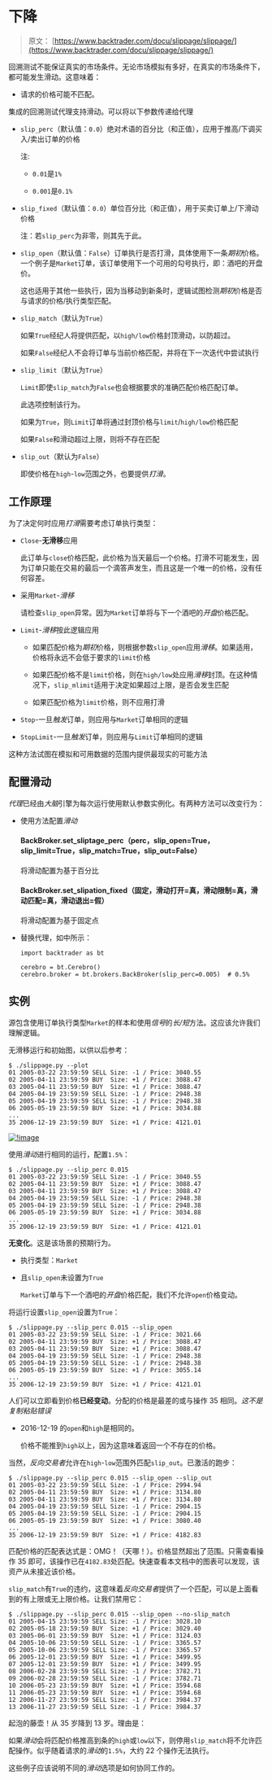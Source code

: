 # 下降

> 原文： [https://www.backtrader.com/docu/slippage/slippage/](https://www.backtrader.com/docu/slippage/slippage/)

回溯测试不能保证真实的市场条件。无论市场模拟有多好，在真实的市场条件下，都可能发生滑动。这意味着：

*   请求的价格可能不匹配。

集成的回溯测试代理支持滑动。可以将以下参数传递给代理

*   `slip_perc`（默认值：`0.0`）绝对术语的百分比（和正值），应用于推高/下调买入/卖出订单的价格

    注:

    *   `0.01`是`1%`

    *   `0.001`是`0.1%`

*   `slip_fixed`（默认值：`0.0`）单位百分比（和正值），用于买卖订单上/下滑动价格

    注：若`slip_perc`为非零，则其先于此。

*   `slip_open`（默认值：`False`）订单执行是否打滑，具体使用下一条*期初*价格。一个例子是`Market`订单，该订单使用下一个可用的勾号执行，即：酒吧的开盘价。

    这也适用于其他一些执行，因为当移动到新条时，逻辑试图检测*期初*价格是否与请求的价格/执行类型匹配。

*   `slip_match`（默认为`True`）

    如果`True`经纪人将提供匹配，以`high/low`价格封顶滑动，以防超过。

    如果`False`经纪人不会将订单与当前价格匹配，并将在下一次迭代中尝试执行

*   `slip_limit`（默认为`True`）

    `Limit`即使`slip_match`为`False`也会根据要求的准确匹配价格匹配订单。

    此选项控制该行为。

    如果为`True`，则`Limit`订单将通过封顶价格与`limit`/`high/low`价格匹配

    如果`False`和滑动超过上限，则将不存在匹配

*   `slip_out`（默认为`False`）

    即使价格在`high`-`low`范围之外，也要提供*打滑*。

## 工作原理

为了决定何时应用*打滑*需要考虑订单执行类型：

*   `Close`-**无滑移**应用

    此订单与`close`价格匹配，此价格为当天最后一个价格。打滑不可能发生，因为订单只能在交易的最后一个滴答声发生，而且这是一个唯一的价格，没有任何容差。

*   采用`Market`-*滑移*

    请检查`slip_open`异常。因为`Market`订单将与下一个酒吧的*开盘*价格匹配。

*   `Limit`-*滑移*按此逻辑应用

    *   如果匹配价格为*期初*价格，则根据参数`slip_open`应用*滑移*。如果适用，价格将永远不会低于要求的`limit`价格

    *   如果匹配价格不是`limit`价格，则在`high/low`处应用*滑移*封顶。在这种情况下，`slip_mlimit`适用于决定如果超过上限，是否会发生匹配

    *   如果匹配价格为`limit`价格，则不应用打滑

*   `Stop`-一旦*触发*订单，则应用与`Market`订单相同的逻辑

*   `StopLimit`-一旦*触发*订单，则应用与`Limit`订单相同的逻辑

这种方法试图在模拟和可用数据的范围内提供最现实的可能方法

## 配置滑动

*代理*已经由*大脑*引擎为每次运行使用默认参数实例化。有两种方法可以改变行为：

*   使用方法配置*滑动*

    #### BackBroker.set_sliptage_perc（perc，slip_open=True，slip_limit=True，slip_match=True，slip_out=False）

    将滑动配置为基于百分比

    #### BackBroker.set_slipation_fixed（固定，滑动打开=真，滑动限制=真，滑动匹配=真，滑动退出=假）

    将滑动配置为基于固定点

*   替换代理，如中所示：

    ```
    import backtrader as bt

    cerebro = bt.Cerebro()
    cerebro.broker = bt.brokers.BackBroker(slip_perc=0.005)  # 0.5% 
    ```

## 实例

源包含使用订单执行类型`Market`的样本和使用*信号*的*长/短*方法。这应该允许我们理解逻辑。

无滑移运行和初始图，以供以后参考：

```
$ ./slippage.py --plot
01 2005-03-22 23:59:59 SELL Size: -1 / Price: 3040.55
02 2005-04-11 23:59:59 BUY  Size: +1 / Price: 3088.47
03 2005-04-11 23:59:59 BUY  Size: +1 / Price: 3088.47
04 2005-04-19 23:59:59 SELL Size: -1 / Price: 2948.38
05 2005-04-19 23:59:59 SELL Size: -1 / Price: 2948.38
06 2005-05-19 23:59:59 BUY  Size: +1 / Price: 3034.88
...
35 2006-12-19 23:59:59 BUY  Size: +1 / Price: 4121.01 
```

[![!image](../Images/308d5e797cb3b9b08716db17ff65f3ab.png)](../no-slippage.png)

使用*滑动*进行相同的运行，配置`1.5%`：

```
$ ./slippage.py --slip_perc 0.015
01 2005-03-22 23:59:59 SELL Size: -1 / Price: 3040.55
02 2005-04-11 23:59:59 BUY  Size: +1 / Price: 3088.47
03 2005-04-11 23:59:59 BUY  Size: +1 / Price: 3088.47
04 2005-04-19 23:59:59 SELL Size: -1 / Price: 2948.38
05 2005-04-19 23:59:59 SELL Size: -1 / Price: 2948.38
06 2005-05-19 23:59:59 BUY  Size: +1 / Price: 3034.88
...
35 2006-12-19 23:59:59 BUY  Size: +1 / Price: 4121.01 
```

**无变化**。这是该场景的预期行为。

*   执行类型：`Market`

*   且`slip_open`未设置为`True`

    `Market`订单与下一个酒吧的*开盘*价格匹配，我们不允许`open`价格变动。

将运行设置`slip_open`设置为`True`：

```
$ ./slippage.py --slip_perc 0.015 --slip_open
01 2005-03-22 23:59:59 SELL Size: -1 / Price: 3021.66
02 2005-04-11 23:59:59 BUY  Size: +1 / Price: 3088.47
03 2005-04-11 23:59:59 BUY  Size: +1 / Price: 3088.47
04 2005-04-19 23:59:59 SELL Size: -1 / Price: 2948.38
05 2005-04-19 23:59:59 SELL Size: -1 / Price: 2948.38
06 2005-05-19 23:59:59 BUY  Size: +1 / Price: 3055.14
...
35 2006-12-19 23:59:59 BUY  Size: +1 / Price: 4121.01 
```

人们可以立即看到价格**已经变动**。分配的价格是最差的或与操作 35 相同。*这不是复制粘贴错误*

*   2016-12-19 的`open`和`high`是相同的。

    价格不能推到`high`以上，因为这意味着返回一个不存在的价格。

当然，*反向交易者*允许在`high`-`low`范围外匹配`slip_out`。已激活的跑步：

```
$ ./slippage.py --slip_perc 0.015 --slip_open --slip_out
01 2005-03-22 23:59:59 SELL Size: -1 / Price: 2994.94
02 2005-04-11 23:59:59 BUY  Size: +1 / Price: 3134.80
03 2005-04-11 23:59:59 BUY  Size: +1 / Price: 3134.80
04 2005-04-19 23:59:59 SELL Size: -1 / Price: 2904.15
05 2005-04-19 23:59:59 SELL Size: -1 / Price: 2904.15
06 2005-05-19 23:59:59 BUY  Size: +1 / Price: 3080.40
...
35 2006-12-19 23:59:59 BUY  Size: +1 / Price: 4182.83 
```

匹配价格的匹配表达式是：OMG！（天哪！）。价格显然超出了范围。只需查看操作 35 即可，该操作已在`4182.83`处匹配。快速查看本文档中的图表可以发现，该资产从未接近该价格。

`slip_match`有`True`的违约，这意味着*反向交易者*提供了一个匹配，可以是上面看到的有上限或无上限价格。让我们禁用它：

```
$ ./slippage.py --slip_perc 0.015 --slip_open --no-slip_match
01 2005-04-15 23:59:59 SELL Size: -1 / Price: 3028.10
02 2005-05-18 23:59:59 BUY  Size: +1 / Price: 3029.40
03 2005-06-01 23:59:59 BUY  Size: +1 / Price: 3124.03
04 2005-10-06 23:59:59 SELL Size: -1 / Price: 3365.57
05 2005-10-06 23:59:59 SELL Size: -1 / Price: 3365.57
06 2005-12-01 23:59:59 BUY  Size: +1 / Price: 3499.95
07 2005-12-01 23:59:59 BUY  Size: +1 / Price: 3499.95
08 2006-02-28 23:59:59 SELL Size: -1 / Price: 3782.71
09 2006-02-28 23:59:59 SELL Size: -1 / Price: 3782.71
10 2006-05-23 23:59:59 BUY  Size: +1 / Price: 3594.68
11 2006-05-23 23:59:59 BUY  Size: +1 / Price: 3594.68
12 2006-11-27 23:59:59 SELL Size: -1 / Price: 3984.37
13 2006-11-27 23:59:59 SELL Size: -1 / Price: 3984.37 
```

起泡的藤壶！从 35 岁降到 13 岁。理由是：

如果*滑动*会将匹配价格推高到条的`high`或`low`以下，则停用`slip_match`将不允许匹配操作。似乎随着请求的*滑动*的`1.5%`，大约 22 个操作无法执行。

这些例子应该说明不同的*滑动*选项是如何协同工作的。